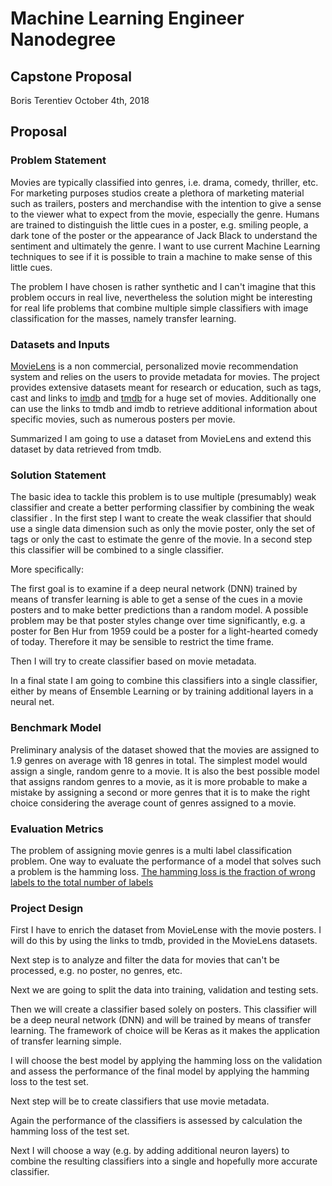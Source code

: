 # Machine Learning Engineer Nanodegree
## Capstone Proposal
Boris Terentiev
October 4th, 2018

## Proposal
### Problem Statement
Movies are typically classified into genres, i.e. drama, comedy, thriller, etc. For marketing purposes studios create a plethora of marketing material such as trailers, posters and merchandise with the intention to give a sense to the viewer what to expect from the movie, especially the genre. Humans are trained to distinguish the little cues in a poster, e.g. smiling people, a dark tone of the poster or the appearance of Jack Black to understand the sentiment and ultimately the genre. I want to use current Machine Learning techniques to see if it is possible to train a machine to make sense of this little cues.

The problem I have chosen is rather synthetic and I can't imagine that this problem occurs in real live, nevertheless the solution might be interesting for real life problems that combine multiple simple classifiers with image classification for the masses, namely transfer learning.

### Datasets and Inputs
[MovieLens](https://grouplens.org/datasets/movielens/) is a non commercial, personalized movie recommendation system and relies on the users to provide metadata for movies. The project provides extensive datasets meant for research or education, such as tags, cast and links to [imdb](https://www.imdb.com/) and [tmdb](https://www.themoviedb.org/?language=de) for a huge set of movies. Additionally one can use the links to tmdb and imdb to retrieve additional information about specific movies, such as numerous posters per movie. 

Summarized I am going to use a dataset from MovieLens and extend this dataset by data retrieved from tmdb.

### Solution Statement
The basic idea to tackle this problem is to use multiple (presumably) weak classifier and create a better performing classifier by combining the weak classifier . In the first step I want to create the weak classifier that should use a single data dimension such as only the movie poster, only the set of tags or only the cast to estimate the genre of the movie. In a second step this classifier will be combined to a single classifier.

More specifically:

The first goal is to examine if a deep neural network (DNN) trained by means of transfer learning is able to get a sense of the cues in a movie posters and to make better predictions than a random model. A possible problem may be that poster styles change over time significantly, e.g. a poster for Ben Hur from 1959 could be a poster for a light-hearted comedy of today. Therefore it may be sensible to restrict the time frame.

Then I will try to create classifier based on movie metadata.

In a final state I am going to combine this classifiers into a single classifier, either by means of Ensemble Learning or by training additional layers in a neural net.

### Benchmark Model
Preliminary analysis of the dataset showed that the movies are assigned to 1.9 genres on average with 18  genres in total. The simplest model would assign a single, random genre to a movie. It is also the best possible model that assigns random genres to a movie, as it is more probable to make a mistake by assigning a second or more genres that it is to make the right choice considering the average count of genres assigned to a movie.

### Evaluation Metrics
The problem of assigning movie genres is a multi label classification problem. One way to evaluate the performance of a model that solves such a problem is the hamming loss. [The hamming loss is the fraction of wrong labels to the total number of labels](https://en.wikipedia.org/wiki/Multi-label_classification) 

### Project Design
First I have to enrich the dataset from MovieLense with the movie posters. I will do this by using the links to tmdb, provided in the MovieLens datasets.

Next step is to analyze and filter the data for movies that can't be processed, e.g. no poster, no genres, etc.

Next we are going to split the data into training, validation and testing sets.

Then we will create a classifier based solely on posters. This classifier will be a deep neural network (DNN) and will be trained by means of transfer learning. The framework of choice will be Keras as it makes the application of transfer learning simple.

I will choose the best model by applying the hamming loss on the validation and assess the performance of the final model by applying the hamming loss to the test set.

Next step will be to create classifiers that use movie metadata.

Again the performance of the classifiers is assessed by calculation the hamming loss of the test set.

Next I will choose a way (e.g. by adding additional neuron layers) to combine the resulting classifiers into a single and hopefully more accurate classifier.